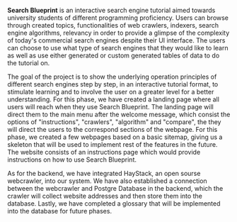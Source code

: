 **Search Blueprint** is an interactive search engine tutorial aimed towards university students of different programming proficiency. Users can browse through created topics, functionalities of web crawlers, indexers, search engine algorithms, relevancy in order to provide a glimpse of the complexity of today's commercial search engines despite their UI interface. The users can choose to use what type of search engines that they would like to learn as well as use either generated or custom generated tables of data to do the tutorial on.

The goal of the project is to show  the underlying operation principles of different search engines step by step, in an interactive tutorial format, to stimulate learning and to involve the user on a greater level for a better understanding. For this phase, we have created a landing page where all users will reach when they use Search Blueprint. The landing page will direct them to the main menu after the welcome message, which consist the options of "instructions", "crawlers", "algorithm" and "compare", the they will direct the users to the correspond sections of the webpage. For this phase, we created a few webpages based on a basic sitemap, giving us a skeleton that will be used to implement rest of the features in the future. The website consists of an instructions page which would provide instructions on how to use Search Blueprint.

As for the backend, we have integrated HayStack, an open sourse webcrawler, into our system. We have also established a connection between the webcrawler and Postgre Database in the backend, which the crawler will collect website addresses and then store them into the database. Lastly, we have completed a glossary that will be implemented into the database for future phases.
